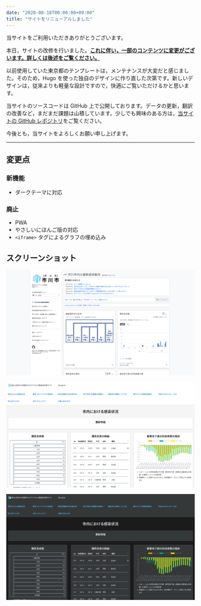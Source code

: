 ```yaml
---
date: "2020-08-18T00:00:00+09:00"
title: "サイトをリニューアルしました"
---
```


当サイトをご利用いただきありがとうございます。

本日，サイトの改修を行いました。[**これに伴い，一部のコンテンツに変更がございます。詳しくは後述をご覧ください。**](#変更点)

以前使用していた東京都のテンプレートは，メンテナンスが大変だと感じました。そのため，Hugo を使った独自のデザインに作り直した次第です。新しいデザインは，従来よりも軽量な設計ですので，快適にご覧いただけるかと思います。

当サイトのソースコードは GitHub 上で公開しております。データの更新，翻訳の改善など，まだまだ課題は山積しています。少しでも興味のある方は，[当サイトの GitHub レポジトリ](https://github.com/Meiryo7743/COVID-19-Ichikawa)をご覧ください。

今後とも，当サイトをよろしくお願い申し上げます。

---

## 変更点

### 新機能

- ダークテーマに対応

### 廃止

- PWA
- やさしいにほんご版の対応
- `<iframe>` タグによるグラフの埋め込み

## スクリーンショット

![旧デザイン](./screenshot_old.png)

![新デザイン（ライトテーマ）](./screenshot_new_light.png)

![新デザイン（ダークテーマ）](./screenshot_new_dark.png)
